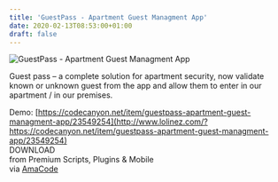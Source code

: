```yaml
---
title: 'GuestPass - Apartment Guest Managment App'
date: 2020-02-13T08:53:00+01:00
draft: false
---
```


![GuestPass - Apartment Guest Managment App](http://www.codelist.cc/uploads/posts/2020-02/1581579918_guestpass-apartment-guest-managment-app.jpg "GuestPass - Apartment Guest Managment App")  
  
Guest pass – a complete solution for apartment security, now validate known or unknown guest from the app and allow them to enter in our apartment / in our premises.  
  
Demo: [https://codecanyon.net/item/guestpass-apartment-guest-managment-app/23549254](http://www.lolinez.com/?https://codecanyon.net/item/guestpass-apartment-guest-managment-app/23549254)  
DOWNLOAD  
from Premium Scripts, Plugins & Mobile  
via [AmaCode](https://amazcode.ooo)